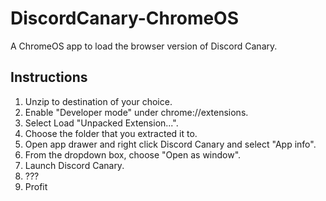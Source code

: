 # DiscordCanary-ChromeOS
A ChromeOS app to load the browser version of Discord Canary.

## Instructions
1. Unzip to destination of your choice.
2. Enable "Developer mode" under chrome://extensions.
3. Select Load "Unpacked Extension...".
4. Choose the folder that you extracted it to.
5. Open app drawer and right click Discord Canary and select "App info".
6. From the dropdown box, choose "Open as window".
7. Launch Discord Canary.
8. ???
9. Profit
